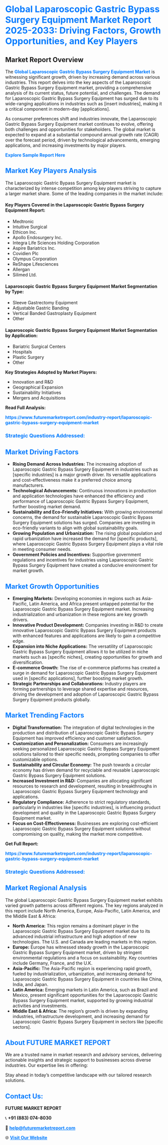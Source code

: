 <h1 style="color: #007BFF;">Global Laparoscopic Gastric Bypass Surgery Equipment Market Report 2025-2033: Driving Factors, Growth Opportunities, and Key Players</h1>

<section id="overview">
<h2>Market Report Overview</h2>
<p>The <a href="https://www.futuremarketreport.com/industry-report/laparoscopic-gastric-bypass-surgery-equipment-market" style="color: #007BFF; text-decoration: none;"><strong>Global Laparoscopic Gastric Bypass Surgery Equipment Market</strong></a> is witnessing significant growth, driven by increasing demand across various industries. This report delves into the key aspects of the Laparoscopic Gastric Bypass Surgery Equipment market, providing a comprehensive analysis of its current status, future potential, and challenges. The demand for Laparoscopic Gastric Bypass Surgery Equipment has surged due to its wide-ranging applications in industries such as [insert industries], making it a critical component in modern-day [applications].</p>
<p>As consumer preferences shift and industries innovate, the Laparoscopic Gastric Bypass Surgery Equipment market continues to evolve, offering both challenges and opportunities for stakeholders. The global market is expected to expand at a substantial compound annual growth rate (CAGR) over the forecast period, driven by technological advancements, emerging applications, and increasing investments by major players.</p>
</section>

<section id="overview">
<p><a href="https://www.futuremarketreport.com/request-sample/reportId=78888" style="color: #007BFF; text-decoration: none;"><strong>Explore Sample Report Here</strong></a></p>
</section>

<section id="key-players">
<h2 style="color: #007BFF;">Market Key Players Analysis</h2>
<p>The Laparoscopic Gastric Bypass Surgery Equipment market is characterized by intense competition among key players striving to capture a larger market share. Some of the leading companies in the market include:</p>
<h4>Key Players Covered in the Laparoscopic Gastric Bypass Surgery Equipment Report:</h4>
<ul><li>Medtronic</li><li>Intuitive Surgical</li><li>Ethicon Inc.</li><li>Apollo Endosurgery Inc.</li><li>Integra Life Sciences Holding Corporation</li><li>Aspire Bariatrics Inc.</li><li>Covidien Plc</li><li>Olympus Corporation</li><li>ReShape Lifesciences</li><li>Allergan</li><li>Silimed Ltd.</li></ul>
<h4>Laparoscopic Gastric Bypass Surgery Equipment Market Segmentation by Type:</h4>
<ul><li>Sleeve Gastrectomy Equipment</li><li>Adjustable Gastric Banding</li><li>Vertical Banded Gastroplasty Equipment</li><li>Other</li></ul>

<h4>Laparoscopic Gastric Bypass Surgery Equipment Market Segmentation by Application:</h4>
<ul><li>Bariatric Surgical Centers</li><li>Hospitals</li><li>Plastic Surgery</li><li>Other</li></ul>
<p><strong>Key Strategies Adopted by Market Players:</strong></p>
<ul>
<li>Innovation and R&D</li>
<li>Geographical Expansion</li>
<li>Sustainability Initiatives</li>
<li>Mergers and Acquisitions</li>
</ul>
</section>

<section>
<p><strong>Read Full Analysis: </strong></p><a href="https://www.futuremarketreport.com/industry-report/laparoscopic-gastric-bypass-surgery-equipment-market" style="color: #007BFF; text-decoration: none;"><strong>https://www.futuremarketreport.com/industry-report/laparoscopic-gastric-bypass-surgery-equipment-market</strong></a>
<h3 style="color: #007BFF;">Strategic Questions Addressed:</h3>
</section>

<section id="driving-factors">
<h2 style="color: #007BFF;">Market Driving Factors</h2>
<ul>
<li><strong>Rising Demand Across Industries:</strong> The increasing adoption of Laparoscopic Gastric Bypass Surgery Equipment in industries such as [specific industries] is a major growth driver. Its versatile applications and cost-effectiveness make it a preferred choice among manufacturers.</li>
<li><strong>Technological Advancements:</strong> Continuous innovations in production and application technologies have enhanced the efficiency and performance of Laparoscopic Gastric Bypass Surgery Equipment, further boosting market demand.</li>
<li><strong>Sustainability and Eco-Friendly Initiatives:</strong> With growing environmental concerns, the demand for sustainable Laparoscopic Gastric Bypass Surgery Equipment solutions has surged. Companies are investing in eco-friendly variants to align with global sustainability goals.</li>
<li><strong>Growing Population and Urbanization:</strong> The rising global population and rapid urbanization have increased the demand for [specific products], where Laparoscopic Gastric Bypass Surgery Equipment plays a vital role in meeting consumer needs.</li>
<li><strong>Government Policies and Incentives:</strong> Supportive government regulations and incentives for industries using Laparoscopic Gastric Bypass Surgery Equipment have created a conducive environment for market growth.</li>
</ul>
</section>

<section id="growth-opportunities">
<h2 style="color: #007BFF;">Market Growth Opportunities</h2>
<ul>
<li><strong>Emerging Markets:</strong> Developing economies in regions such as Asia-Pacific, Latin America, and Africa present untapped potential for the Laparoscopic Gastric Bypass Surgery Equipment market. Increasing industrialization and urbanization in these regions are key growth drivers.</li>
<li><strong>Innovative Product Development:</strong> Companies investing in R&D to create innovative Laparoscopic Gastric Bypass Surgery Equipment products with enhanced features and applications are likely to gain a competitive edge.</li>
<li><strong>Expansion into Niche Applications:</strong> The versatility of Laparoscopic Gastric Bypass Surgery Equipment allows it to be utilized in niche markets such as [specific niches], creating opportunities for growth and diversification.</li>
<li><strong>E-commerce Growth:</strong> The rise of e-commerce platforms has created a surge in demand for Laparoscopic Gastric Bypass Surgery Equipment used in [specific applications], further boosting market growth.</li>
<li><strong>Strategic Partnerships and Collaborations:</strong> Industry players are forming partnerships to leverage shared expertise and resources, driving the development and adoption of Laparoscopic Gastric Bypass Surgery Equipment products globally.</li>
</ul>
</section>

<section id="trending-factors">
<h2 style="color: #007BFF;">Market Trending Factors</h2>
<ul>
<li><strong>Digital Transformation:</strong> The integration of digital technologies in the production and distribution of Laparoscopic Gastric Bypass Surgery Equipment has improved efficiency and customer satisfaction.</li>
<li><strong>Customization and Personalization:</strong> Consumers are increasingly seeking personalized Laparoscopic Gastric Bypass Surgery Equipment solutions tailored to their specific needs, prompting companies to offer customizable options.</li>
<li><strong>Sustainability and Circular Economy:</strong> The push towards a circular economy has driven demand for recyclable and reusable Laparoscopic Gastric Bypass Surgery Equipment solutions.</li>
<li><strong>Increased Investment in R&D:</strong> Companies are allocating significant resources to research and development, resulting in breakthroughs in Laparoscopic Gastric Bypass Surgery Equipment technology and applications.</li>
<li><strong>Regulatory Compliance:</strong> Adherence to strict regulatory standards, particularly in industries like [specific industries], is influencing product development and quality in the Laparoscopic Gastric Bypass Surgery Equipment market.</li>
<li><strong>Focus on Cost-Effectiveness:</strong> Businesses are exploring cost-efficient Laparoscopic Gastric Bypass Surgery Equipment solutions without compromising on quality, making the market more competitive.</li>
</ul>
</section>

<section>
<p><strong>Get Full Report: </strong></p><a href="https://www.futuremarketreport.com/industry-report/laparoscopic-gastric-bypass-surgery-equipment-market" style="color: #007BFF; text-decoration: none;"><strong>https://www.futuremarketreport.com/industry-report/laparoscopic-gastric-bypass-surgery-equipment-market</strong></a>
<h3 style="color: #007BFF;">Strategic Questions Addressed:</h3>
</section>


<section id="regional-analysis">
<h2 style="color: #007BFF;">Market Regional Analysis</h2>
<p>The global Laparoscopic Gastric Bypass Surgery Equipment market exhibits varied growth patterns across different regions. The key regions analyzed in this report include North America, Europe, Asia-Pacific, Latin America, and the Middle East & Africa:</p>
<ul>
<li><strong>North America:</strong> This region remains a dominant player in the Laparoscopic Gastric Bypass Surgery Equipment market due to its advanced industrial infrastructure and high adoption of new technologies. The U.S. and Canada are leading markets in this region.</li>
<li><strong>Europe:</strong> Europe has witnessed steady growth in the Laparoscopic Gastric Bypass Surgery Equipment market, driven by stringent environmental regulations and a focus on sustainability. Key countries include Germany, France, and the U.K.</li>
<li><strong>Asia-Pacific:</strong> The Asia-Pacific region is experiencing rapid growth, fueled by industrialization, urbanization, and increasing demand for Laparoscopic Gastric Bypass Surgery Equipment in countries like China, India, and Japan.</li>
<li><strong>Latin America:</strong> Emerging markets in Latin America, such as Brazil and Mexico, present significant opportunities for the Laparoscopic Gastric Bypass Surgery Equipment market, supported by growing industrial activities and investments.</li>
<li><strong>Middle East & Africa:</strong> The region’s growth is driven by expanding industries, infrastructure development, and increasing demand for Laparoscopic Gastric Bypass Surgery Equipment in sectors like [specific sectors].</li>
</ul>
</section>

<footer>
<h2 style="color: #007BFF;">About FUTURE MARKET REPORT</h2>
<p>We are a trusted name in market research and advisory services, delivering actionable insights and strategic support to businesses across diverse industries. Our expertise lies in offering:</p>

<p>Stay ahead in today’s competitive landscape with our tailored research solutions.</p>

<h2 style="color: #007BFF;">Contact Us:</h2>
<p><strong>FUTURE MARKET REPORT</strong></p>
<p>📞 <strong>+91 (883) 074-8030</strong></p>
<p>📧 <strong><a href="mailto:help@futuremarketreport.com" style="color: #007BFF;">help@futuremarketreport.com</a></strong></p>
<p>🌐 <strong><a href="https://www.futuremarketreport.com/" style="color: #007BFF;">Visit Our Website</a></strong></p>
</footer>